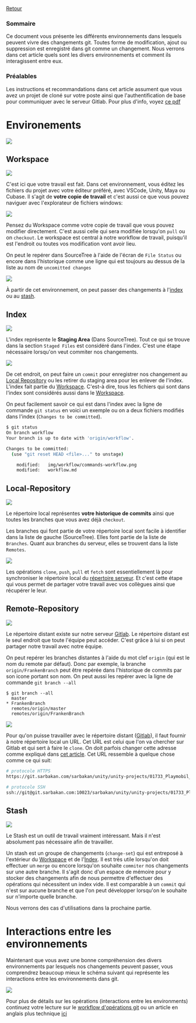 [Retour](home)

### Sommaire

Ce document vous présente les différents environnements dans lesquels peuvent vivre des changements git. Toutes forme de modification, ajout ou suppression est enregistré dans git comme un changement. Nous verrons dans cet article quels sont les divers environnements et comment ils interagissent entre eux.

### Préalables

Les instructions et recommandations dans cet article assument que vous avez un projet de cloné sur votre poste ainsi que l'authentification de base pour communiquer avec le serveur Gitlab. Pour plus d'info, voyez [ce pdf](pdf/sarbakan_sourcetree.pdf)

# Environements

![](img/workflow/environments.jpg)

## Workspace

![](img/workflow/icons-workspace.jpg) 

C'est ici que votre travail est fait. Dans cet environnement, vous éditez les fichiers du projet avec votre éditeur préféré, avec VSCode, Unity, Maya ou Cubase. Il s'agit de **votre copie de travail** et c'est aussi ce que vous pouvez naviguer avec l'explorateur de fichiers windows: 

![](img/workflow/windows-explorer.jpg)

Pensez du Workspace comme votre copie de travail que vous pouvez modifier directement. C'est aussi celle qui sera modifiée lorsqu'on `pull` ou on `checkout`. Le workspace est central à notre workflow de travail, puisqu'il est l'endroit ou toutes vos modification vont avoir lieu. 

On peut le repérer dans SourceTree à l'aide de l'écran de `File Status` ou encore dans l'historique comme une ligne qui est toujours au dessus de la liste au nom de `uncomitted changes`

![](img/workflow/uncommited-changes.jpg)

À partir de cet environnement, on peut passer des changements à l'[index](#index) ou au [stash](#stash).

## Index

![](img/workflow/icons-index.jpg) 

L'index représente le **Staging Area** (Dans SourceTree). Tout ce qui se trouve dans la section `Staged Files` est considéré dans l'index. C'est une étape nécessaire lorsqu'on veut commiter nos changements.

![](img/workflow/staging-area.jpg)

De cet endroit, on peut faire un `commit` pour enregistrer nos changement au [Local Repository](#local-repository) ou les retirer du staging area pour les enlever de l'index. L'index fait partie du [Workspace](#workspace). C'est-à dire, tous les fichiers qui sont dans l'index sont considérés aussi dans le [Workspace](#workspace).

On peut facilement savoir ce qui est dans l'index avec la ligne de commande `git status` en voici un exemple ou on a deux fichiers modifiés dans l'index (`Changes to be committed`).

```bash
$ git status 
On branch workflow
Your branch is up to date with 'origin/workflow'.

Changes to be committed:
  (use "git reset HEAD <file>..." to unstage)

	modified:   img/workflow/commands-workflow.png
	modified:   workflow.md
```

## Local-Repository

![](img/workflow/icons-local-repo.jpg) 

Le répertoire local représentes **votre historique de commits** ainsi que toutes les branches que vous avez déjà `checkout`.

Les branches qui font partie de votre répertoire local sont facile à identifier dans la liste de gauche (SourceTree). Elles font partie de la liste de `Branches`. Quant aux branches du serveur, elles se trouvent dans la liste `Remotes`.

![](img/workflow/checkout.jpg)

Les opérations `clone`, `push`, `pull` et `fetch` sont essentiellement là pour synchroniser le répertoire local du [répertoire serveur](#remote-repository). Et c'est cette étape qui vous permet de partager votre travail avec vos collègues ainsi que récupérer le leur.

## Remote-Repository

![](img/workflow/icons-remote-repo.jpg) 

Le répertoire distant existe sur notre serveur [Gitlab](https://git.sarbakan.com). Le répertoire distant est le seul endroit que toute l'équipe peut accéder. C'est grâce à lui si on peut partager notre travail avec notre équipe.

On peut repérer les branches distantes à l'aide du mot clef `origin` (qui est le nom du remote par défaut). Donc par exemple, la branche `origin/FrankenBranch` peut être repérée dans l'historique de commits par son icone portant son nom. On peut aussi les repérer avec la ligne de commande `git branch --all`

```
$ git branch --all
  master
* FrankenBranch
  remotes/origin/master
  remotes/origin/FrankenBranch
```

![](img/workflow/commit-history.jpg)

Pour qu'on puisse travailler avec le répertoire distant ([Gitlab](https://git.sarbakan.com)), il faut fournir à notre répertoire local un URL. Cet URL est celui que l'on va chercher sur Gitlab et qui sert à faire le `clone`. On doit parfois changer cette adresse comme expliqué dans [cet article](change-remote-url). Cet URL ressemble à quelque chose comme ce qui suit:

```bash
# protocole HTTPS
https://git.sarbakan.com/sarbakan/unity/unity-projects/01733_Playmobil_Crystal_Palace_app.git

# protocole SSH
ssh://git@git.sarbakan.com:10023/sarbakan/unity/unity-projects/01733_Playmobil_Crystal_Palace_app.git
```

## Stash

![](img/workflow/icons-stash.jpg) 

Le Stash est un outil de travail vraiment intéressant. Mais il n'est absolument pas nécessaire afin de travailler. 

Un stash est un groupe de changements (`change-set`) qui est entreposé à l'extérieur du [Workspace](#workspace) et de l'[Index](#index). Il est très utile lorsqu'on doit effectuer un `merge` ou encore lorsqu'on souhaite `commiter` nos changements sur une autre branche. Il s'agit donc d'un espace de mémoire pour y stocker des changements afin de nous permettre d'effectuer des opérations qui nécessitent un index vide. Il est comparable à un `commit` qui n'est sur aucune branche et que l'on peut développer lorsqu'on le souhaite sur n'importe quelle branche.

Nous verrons des cas d'utilisations dans la prochaine partie.

# Interactions entre les environnements

Maintenant que vous avez une bonne compréhension des divers environnements par lesquels nos changements peuvent passer, vous comprendrez beaucoup mieux le schéma suivant qui représente les interactions entre les environnements dans git.

![](img/workflow/commands-workflow-reworked.png)

Pour plus de détails sur les opérations (interactions entre les environments) continuez votre lecture sur le [workflow d'opérations git](git-workflow) ou un article en anglais plus technique [ici](https://blog.osteele.com/2008/05/my-git-workflow/)
